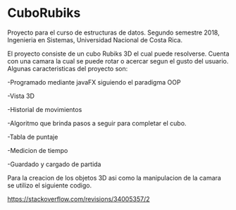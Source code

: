 # CuboRubiks
Proyecto para el curso de estructuras de datos. Segundo semestre 2018, Ingenieria en Sistemas, Universidad Nacional de Costa Rica.

El proyecto consiste de un cubo Rubiks 3D el cual puede resolverse. Cuenta con una camara la cual se puede rotar o acercar segun el gusto del usuario.
Algunas caracteristicas del proyecto son:

-Programado mediante javaFX siguiendo el paradigma OOP

-Vista 3D

-Historial de movimientos

-Algoritmo que brinda pasos a seguir para completar el cubo.

-Tabla de puntaje

-Medicion de tiempo

-Guardado y cargado de partida


Para la creacion de los objetos 3D asi como la manipulacion de la camara se utilizo el siguiente codigo.

https://stackoverflow.com/revisions/34005357/2
